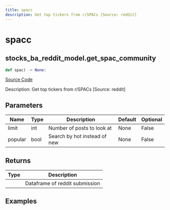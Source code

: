 ```yaml
---
title: spacc
description: Get top tickers from r/SPACs [Source: reddit]
---
```

# spacc

## stocks_ba_reddit_model.get_spac_community

```python
def spac) -> None:
```
[Source Code](https://github.com/OpenBB-finance/OpenBBTerminal/tree/main/openbb_terminal/decorators.py#L318)

Description: Get top tickers from r/SPACs [Source: reddit]

## Parameters

| Name | Type | Description | Default | Optional |
| ---- | ---- | ----------- | ------- | -------- |
| limit | int | Number of posts to look at | None | False |
| popular | bool | Search by hot instead of new | None | False |

## Returns

| Type | Description |
| ---- | ----------- |
|  | Dataframe of reddit submission |

## Examples

